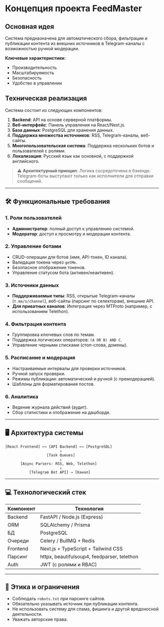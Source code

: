 # **Концепция проекта FeedMaster**

## **Основная идея**

Система предназначена для автоматического сбора, фильтрации и публикации контента из внешних источников в Telegram-каналы с возможностью ручной модерации.

**Ключевые характеристики:**
- Производительность
- Масштабируемость
- Безопасность
- Удобство в управлении

## **Техническая реализация**

Система состоит из следующих компонентов:
1. **Backend**: API на основе серверной платформы.
2. **Веб-интерфейс**: Панель управления на React/Next.js.
3. **База данных**: PostgreSQL для хранения данных.
4. **Поддержка множества источников**: RSS, Telegram-каналы, веб-сайты.
5. **Многопользовательская система**: Поддержка нескольких ботов и пользователей с ролями.
6. **Локализация**: Русский язык как основной, с поддержкой английского.

> ⚠️ **Архитектурный принцип**: Логика сосредоточена в бэкенде. Telegram-боты выступают только как исполнители для отправки сообщений.

---

## 🛠 **Функциональные требования**

### 1. Роли пользователей
- **Администратор**: полный доступ к управлению системой.
- **Модератор**: доступ к просмотру и модерации контента.

### 2. Управление ботами
- CRUD-операции для ботов (имя, API-токен, ID канала).
- Валидация токена через `getMe`.
- Безопасное отображение токенов.
- Управление статусом бота (активен/неактивен).

### 3. Источники данных
- **Поддерживаемые типы**: RSS, открытые Telegram-каналы (`t.me/s/channel`), веб-сайты (парсинг по селекторам), внешние API.
- **Для приватных каналов**: Интеграция через MTProto (например, с использованием Telethon).

### 4. Фильтрация контента
- Группировка ключевых слов по темам.
- Поддержка логических операторов: `(A OR B) AND C`.
- Управление черными списками (стоп-слова, домены).

### 5. Расписание и модерация
- Настраиваемые интервалы для проверки источников.
- Ручной запуск проверки.
- Режимы публикации: автоматический и ручной (с премодерацией).
- Шаблоны для форматирования постов.

### 6. Аналитика
- Ведение журнала действий (аудит).
- Сбор статистики и отображение на дашборде.

---

## 🖥️ **Архитектура системы**

```
[React Frontend] ←→ [API Backend] ←→ [PostgreSQL]
                         ↓
                   [Task Queues]
                         ↓
       [Async Parsers: RSS, Web, Telethon]
                         ↓
           [Telegram Bot API] → [Канал]
```

---

## 💻 **Технологический стек**

| Компонент | Технология |
|-----------|-----------------|
| Backend   | FastAPI / Node.js (Express) |
| ORM       | SQLAlchemy / Prisma |
| БД        | PostgreSQL |
| Очереди   | Celery / BullMQ + Redis |
| Frontend  | Next.js + TypeScript + Tailwind CSS |
| Парсинг   | httpx, beautifulsoup4, feedparser, telethon |
| Auth      | JWT (с ролями и RBAC) |

---

## 🚨 **Этика и ограничения**

- Соблюдать `robots.txt` при парсинге сайтов.
- Обязательно указывать источник при публикации контента.
- Не использовать систему для спама, фишинга и другой вредоносной деятельности.
- Уважать авторские права.
